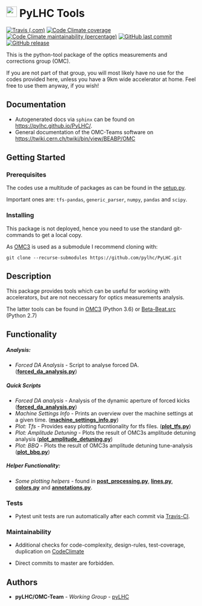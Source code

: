 # <img src="https://twiki.cern.ch/twiki/pub/BEABP/Logos/OMC_logo.png" height="28"> PyLHC Tools
[![Travis (.com)](https://img.shields.io/travis/com/pylhc/PyLHC.svg?style=popout)](https://travis-ci.com/pylhc/PyLHC/)
[![Code Climate coverage](https://img.shields.io/codeclimate/coverage/pylhc/PyLHC.svg?style=popout)](https://codeclimate.com/github/pylhc/PyLHC)
[![Code Climate maintainability (percentage)](https://img.shields.io/codeclimate/maintainability-percentage/pylhc/PyLHC.svg?style=popout)](https://codeclimate.com/github/pylhc/PyLHC)
[![GitHub last commit](https://img.shields.io/github/last-commit/pylhc/PyLHC.svg?style=popout)](https://github.com/pylhc/PyLHC/)
[![GitHub release](https://img.shields.io/github/release/pylhc/PyLHC.svg?style=popout)](https://github.com/pylhc/PyLHC/)

This is the python-tool package of the optics measurements and corrections group (OMC).

If you are not part of that group, you will most likely have no use for the codes provided here, 
unless you have a 9km wide accelerator at home.
Feel free to use them anyway, if you wish!

## Documentation

- Autogenerated docs via ``sphinx`` can be found on <https://pylhc.github.io/PyLHC/>.
- General documentation of the OMC-Teams software on <https://twiki.cern.ch/twiki/bin/view/BEABP/OMC>

## Getting Started

### Prerequisites

The codes use a multitude of packages as can be found in the [setup.py](setup.py).

Important ones are: ``tfs-pandas``,  ``generic_parser``, ``numpy``, ``pandas`` and ``scipy``.

### Installing

This package is not deployed, hence you need to use the standard git-commands to get a local copy.

As [OMC3](https://github.com/pylhc/omc3) is used as a submodule I recommend cloning with:

```
git clone --recurse-submodules https://github.com/pylhc/PyLHC.git
```


## Description

This package provides tools which can be useful for working with accelerators, but are not neccessary for
optics measurements analysis.

The latter tools can be found in [OMC3](https://github.com/pylhc/omc3) (Python 3.6) or [Beta-Beat.src](https://github.com/pylhc/Beta-Beat.src) (Python 2.7)

## Functionality

##### Analysis:

- *Forced DA Analysis* - Script to analyse forced DA. ([**forced_da_analysis.py**](https://github.com/pylhc/PyLHC/blob/master/pylhc/forced_da_analysis.py))


##### Quick Scripts

- *Forced DA analysis* - Analysis of the dynamic aperture of forced kicks ([**forced_da_analysis.py**](https://github.com/pylhc/PyLHC/blob/master/pylhc/forced_da_analysis.py))
- *Machine Settings Info* - Prints an overview over the machine settings at a given time. ([**machine_settings_info.py**](https://github.com/pylhc/PyLHC/blob/master/pylhc/machine_settings_info.py)) 
- *Plot: Tfs* - Provides easy plotting fucntionality for tfs files. ([**plot_tfs.py**](https://github.com/pylhc/PyLHC/blob/master/pylhc/plot_tfs.py))
- *Plot: Amplitude Detuning* - Plots the result of OMC3s amplitude detuning analysis ([**plot_amplitude_detuning.py**](https://github.com/pylhc/PyLHC/blob/master/pylhc/plot_amplitude_detuning.py))
- *Plot: BBQ* - Plots the result of OMC3s amplitude detuning tune-analysis ([**plot_bbq.py**](https://github.com/pylhc/PyLHC/blob/master/pylhc/plot_bbq.py))

##### Helper Functionality:

- *Some plotting helpers* - found in [**post_processing.py**](https://github.com/pylhc/PyLHC/blob/master/pylhc/plotshop/post_processing.py),
 [**lines.py**](https://github.com/pylhc/PyLHC/blob/master/pylhc/plotshop/lines.py), 
 [**colors.py**](https://github.com/pylhc/PyLHC/blob/master/pylhc/plotshop/colors.py) and
 [**annotations.py**](https://github.com/pylhc/PyLHC/blob/master/pylhc/plotshop/annotations.py).

### Tests

- Pytest unit tests are run automatically after each commit via 
[Travis-CI](https://travis-ci.com/pylhc/PyLHC). 

### Maintainability

- Additional checks for code-complexity, design-rules, test-coverage, duplication on 
[CodeClimate](https://codeclimate.com/github/pylhc/PyLHC)

- Direct commits to master are forbidden.

## Authors

* **pyLHC/OMC-Team** - *Working Group* - [pyLHC](https://github.com/orgs/pylhc/teams/omc-team)

<!--
## License
This project is licensed under the  License - see the [LICENSE.md](LICENSE.md) file for details
-->